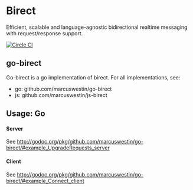 Birect
======

Efficient, scalable and language-agnostic bidirectional realtime messaging with request/response support.

[![Circle CI](https://circleci.com/gh/marcuswestin/go-birect.svg?style=svg)](https://circleci.com/gh/marcuswestin/go-birect)

go-birect
---------

Go-birect is a go implementation of birect. For all implementations, see:

- go: github.com/marcuswestin/go-birect
- js: github.com/marcuswestin/js-birect


Usage: Go
---------

#### Server

See http://godoc.org/pkg/github.com/marcuswestin/go-birect/#example_UpgradeRequests_server

#### Client

See http://godoc.org/pkg/github.com/marcuswestin/go-birect/#example_Connect_client
